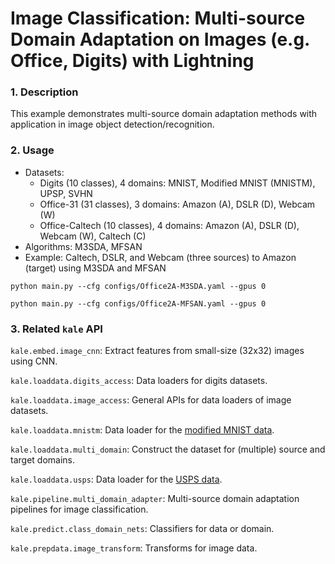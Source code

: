 # Image Classification: Multi-source Domain Adaptation on Images (e.g. Office, Digits) with Lightning

### 1. Description

This example demonstrates multi-source domain adaptation methods with application in image object detection/recognition.

### 2. Usage

* Datasets:
  * Digits (10 classes), 4 domains: MNIST, Modified MNIST (MNISTM), UPSP, SVHN
  * Office-31 (31 classes), 3 domains: Amazon (A), DSLR (D), Webcam (W)
  * Office-Caltech (10 classes), 4 domains: Amazon (A), DSLR (D), Webcam (W), Caltech (C)
* Algorithms: M3SDA, MFSAN
* Example: Caltech, DSLR, and Webcam (three sources) to Amazon (target) using M3SDA and MFSAN

`python main.py --cfg configs/Office2A-M3SDA.yaml --gpus 0`

`python main.py --cfg configs/Office2A-MFSAN.yaml --gpus 0`

### 3. Related `kale` API

`kale.embed.image_cnn`: Extract features from small-size (32x32) images using CNN.

`kale.loaddata.digits_access`: Data loaders for digits datasets.

`kale.loaddata.image_access`: General APIs for data loaders of image datasets.

`kale.loaddata.mnistm`: Data loader for the [modified MNIST data](https://github.com/zumpchke/keras_mnistm).

`kale.loaddata.multi_domain`: Construct the dataset for (multiple) source and target domains.

`kale.loaddata.usps`: Data loader for the [USPS data](https://git-disl.github.io/GTDLBench/datasets/usps_dataset/).

`kale.pipeline.multi_domain_adapter`: Multi-source domain adaptation pipelines for image classification.

`kale.predict.class_domain_nets`: Classifiers for data or domain.

`kale.prepdata.image_transform`: Transforms for image data.
